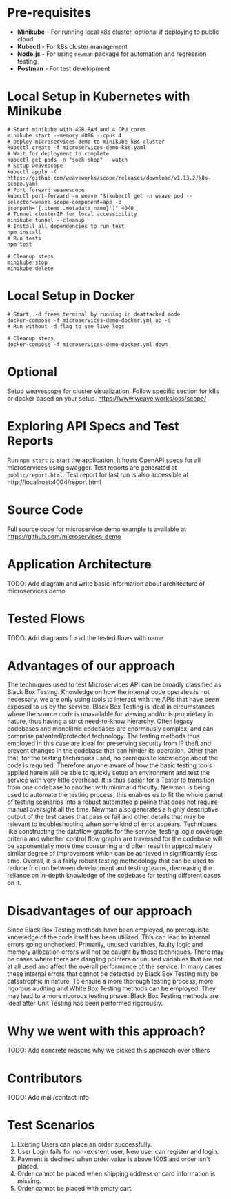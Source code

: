 # Pre-requisites
- **Minikube** - For running local k8s cluster, optional if deploying to public cloud
- **Kubectl** - For k8s cluster management
- **Node.js** - For using `newman` package for automation and regression testing
- **Postman** - For test development

# Local Setup in Kubernetes with Minikube
```
# Start minikube with 4GB RAM and 4 CPU cores
minikube start --memory 4096 --cpus 4
# Deploy microservices demo to minikube k8s cluster
kubectl create -f microservices-demo-k8s.yaml
# Wait for deployment to complete
kubectl get pods -n "sock-shop" --watch
# Setup weavescope
kubectl apply -f https://github.com/weaveworks/scope/releases/download/v1.13.2/k8s-scope.yaml
# Port forward weavescope
kubectl port-forward -n weave "$(kubectl get -n weave pod --selector=weave-scope-component=app -o jsonpath='{.items..metadata.name}')" 4040
# Tunnel clusterIP for local accessibility
minikube tunnel --cleanup
# Install all dependencies to run test
npm install
# Run tests
npm test

# Cleanup steps
minikube stop
minikube delete
```

# Local Setup in Docker
```
# Start, -d frees terminal by running in deattached mode
docker-compose -f microservices-demo-docker.yml up -d
# Run without -d flag to see live logs

# Cleanup steps
docker-compose -f microservices-demo-docker.yml down
```

# Optional
Setup weavescope for cluster visualization. Follow specific section for k8s or docker based on your setup.
https://www.weave.works/oss/scope/

# Exploring API Specs and Test Reports
Run `npm start` to start the application. It hosts OpenAPI specs for all microservices
using swagger. Test reports are generated at `public/report.html`. Test report for last run is also accessible at http://localhost:4004/report.html

# Source Code
Full source code for microservice demo example is available at https://github.com/microservices-demo

# Application Architecture
TODO: Add diagram and write basic information about architecture of microservices demo

# Tested Flows
TODO: Add diagrams for all the tested flows with name

# Advantages of our approach
The techniques used to test Microservices API can be broadly classified as Black Box Testing. Knowledge on how the internal code operates is not necessary, we are only using tools to interact with the APIs that have been exposed to us by the service. Black Box Testing is ideal in circumstances where the source code is unavailable for viewing and/or is proprietary in nature, thus having a strict need-to-know hierarchy. Often legacy codebases and monolithic codebases are enormously complex, and can comprise patented/protected technology. The testing methods thus employed in this case are ideal for preserving security from IP theft and prevent changes in the codebase that can hinder its operation. Other than that, for the testing techniques used, no prerequisite knowledge about the code is required. Therefore anyone aware of how the basic testing tools applied herein will be able to quickly setup an environment and test the service with very little overhead. It is thus easier for a Tester to transition from one codebase to another with minimal difficulty. Newman is being used to automate the testing process, this enables us to fit the whole gamut of testing scenarios into a robust automated pipeline that does not require manual oversight all the time. Newman also generates a highly descriptive output of the test cases that pass or fail and other details that may be relevant to troubleshooting when some kind of error appears. Techniques like constructing the dataflow graphs for the service, testing logic coverage criteria and whether control flow graphs are traversed for the codebase will be exponentially more time consuming and often result in approximately similar degree of improvement which can be achieved in significantly less time. Overall, it is a fairly robust testing methodology that can be used to reduce friction between development and testing teams, decreasing the reliance on in-depth knowledge of the codebase for testing different cases on it.

# Disadvantages of our approach
Since Black Box Testing methods have been employed, no prerequisite knowledge of the code itself has been utilized. This can lead to internal errors going unchecked. Primarily, unused variables, faulty logic and memory allocation errors will not be caught by these techniques. There may be cases where there are dangling pointers or unused variables that are not at all used and affect the overall performance of the service. In many cases these internal errors that cannot be detected by Black Box Testing may be catastrophic in nature. To ensure a more thorough testing process, more rigorous auditing and White Box Testing methods can be employed. They may lead to a more rigorous testing phase. Black Box Testing methods are ideal after Unit Testing has been performed rigorously.

# Why we went with this approach?
TODO: Add concrete reasons why we picked this approach over others

# Contributors
TODO: Add mail/contact info

# Test Scenarios
1. Existing Users can place an order successfully.
2. User Login fails for non-existent user, New user can register and login.
3. Payment is declined when order value is above 100$ and order isn't placed.
4. Order cannot be placed when shipping address or card information is missing.
5. Order cannot be placed with empty cart.
